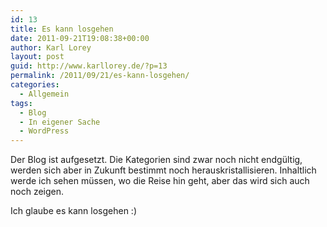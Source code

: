 ```yaml
---
id: 13
title: Es kann losgehen
date: 2011-09-21T19:08:38+00:00
author: Karl Lorey
layout: post
guid: http://www.karllorey.de/?p=13
permalink: /2011/09/21/es-kann-losgehen/
categories:
  - Allgemein
tags:
  - Blog
  - In eigener Sache
  - WordPress
---
```

Der Blog ist aufgesetzt. Die Kategorien sind zwar noch nicht endgültig, werden sich aber in Zukunft bestimmt noch herauskristallisieren. Inhaltlich werde ich sehen müssen, wo die Reise hin geht, aber das wird sich auch noch zeigen.

Ich glaube es kann losgehen :)